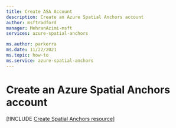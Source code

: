 ```yaml
---
title: Create ASA Account
description: Create an Azure Spatial Anchors account
author: msftradford
manager: MehranAzimi-msft
services: azure-spatial-anchors

ms.author: parkerra
ms.date: 11/22/2021
ms.topic: how-to
ms.service: azure-spatial-anchors
---
```


# Create an Azure Spatial Anchors account

[!INCLUDE [Create Spatial Anchors resource](../../../includes/spatial-anchors-get-started-create-resource.md)]
